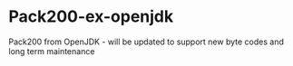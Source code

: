 # Pack200-ex-openjdk
Pack200 from OpenJDK - will be updated to support new byte codes and long term maintenance
